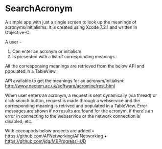 # SearchAcronym

A simple app with just a single screen to look up the meanings of acronyms/initialisms.
It is created using Xcode 7.2.1 and written in Objective-C.

A user -

1. Can enter an acronym or initialism
2. Is presented with a list of corresponding meanings.

All the corresponsing meanings are retrieved from the below API and populated in a TableView.

API available to get the meanings for an acronym/initialism:
  http://www.nactem.ac.uk/software/acromine/rest.html

When user enters an acronym, a request is sent dynamically (via thread) or click search button, request is made through a webservice and the corresponding meaning is retrived and populated in a TableView.
Error messages are shown if no results are found for the acronym, if there's an error in connecting to the webservice or the network connection is disabled, etc.

With cocoapods below projects are added
• https://github.com/AFNetworking/AFNetworking
• https://github.com/jdg/MBProgressHUD
